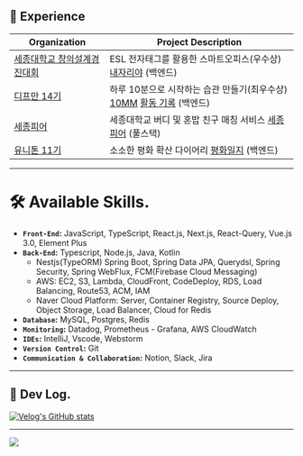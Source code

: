 
<!--
<br/>
 
[![Anurag's github stats](https://github-readme-stats.vercel.app/api?username=uiurihappy&show_icons=true&theme=vuefy)](https://github.com/uiurihappy/uiurihappy)
[![Top Langs](https://github-readme-stats.vercel.app/api/top-langs/?username=uiurihappy&layout=compact&langs_count=8&theme=white)](https://github.com/uiurihappy?tab=repositories&q=&type=&language=java&sort=)
-->


<!-- <a href="https://ybchar.notion.site/Yunbeom-d81729a2f1be49b3bda27137726f23d9"> DevLog Notion</a> <br/> -->
<!--
<a href="https://github.com/devxb/gitanimals">
  <img src="https://render.gitanimals.org/lines/uiurihappy" width="1000" height="120"/>
</a>
-->

## 🚀 Experience
| Organization                                                                                           | Project Description                                                                                                                |
|------------------------------------------------------------------------------------------------------|----------------------------------------------------------------------------------------------------------------------------|
| [세종대학교 창의설계경진대회](https://github.com/team-asos/asos-server)                                | ESL 전자태그를 활용한 스마트오피스(우수상) [내자리야](https://youtu.be/YBxEm7mVuEE?si=vnolbVn3ordreFSd) (백엔드)              |
| [디프만 14기](https://github.com/depromeet/10mm-server)                                                | 하루 10분으로 시작하는 습관 만들기(최우수상) [10MM](https://info.10mm.today/) [활동 기록](https://velog.io/@uiurihappy/series/%EB%94%94%ED%94%84%EB%A7%8C-14%EA%B8%B0) (백엔드) |
| [세종피어](https://github.com/SejongPeer/SejongPeer-back)                                              | 세종대학교 버디 및 혼밥 친구 매칭 서비스 [세종피어](https://sejongpeer.co.kr) (풀스택)                                             |
| [유니톤 11기](https://github.com/T1F5)                                              | 소소한 평화 확산 다이어리 [평화일지](https://daybook.site) (백엔드)                                             |

---


# 🛠️ Available Skills.

- **`Front-End`:** JavaScript, TypeScript, React.js, Next.js, React-Query, Vue.js 3.0, Element Plus
- **`Back-End`:** Typescript, Node.js, Java, Kotlin
    - Nestjs(TypeORM) Spring Boot, Spring Data JPA, Querydsl, Spring Security, Spring WebFlux, FCM(Firebase Cloud Messaging)
    - AWS: EC2, S3, Lambda, CloudFront, CodeDeploy, RDS, Load Balancing, Route53, ACM, IAM
    - Naver Cloud Platform: Server, Container Registry, Source Deploy, Object Storage, Load Balancer, Cloud for Redis
- **`Database`:** MySQL, Postgres, Redis
- **`Monitoring`:** Datadog, Prometheus - Grafana, AWS CloudWatch
- **`IDEs`:** IntelliJ, Vscode, Webstorm
- **`Version Control`:** Git
- **`Communication & Collaboration`:** Notion, Slack, Jira

---
## 📝 Dev Log.
[![Velog's GitHub stats](https://velog-readme-stats.vercel.app/api?name=uiurihappy)](https://velog.io/@uiurihappy)

---
<a href="https://github.com/devxb/gitanimals">
  <img src="https://render.gitanimals.org/farms/uiurihappy"/>
</a>

